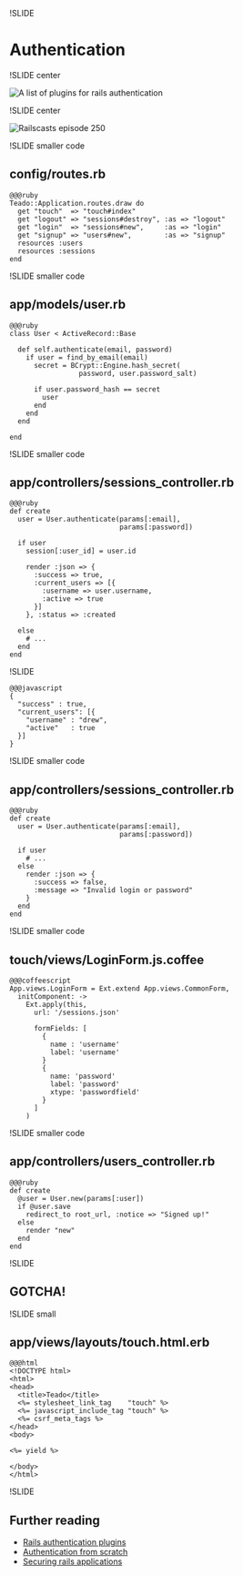 !SLIDE

# Authentication

!SLIDE center

![A list of plugins for rails authentication](../images/rails-authentication-toolbox.png)

!SLIDE center

![Railscasts episode 250](../images/railscasts-auth.png)

!SLIDE smaller code

## config/routes.rb

    @@@ruby
    Teado::Application.routes.draw do
      get "touch"  => "touch#index"
      get "logout" => "sessions#destroy", :as => "logout"
      get "login"  => "sessions#new",     :as => "login"
      get "signup" => "users#new",        :as => "signup"
      resources :users
      resources :sessions
    end

!SLIDE smaller code

## app/models/user.rb

    @@@ruby
    class User < ActiveRecord::Base
      
      def self.authenticate(email, password)
        if user = find_by_email(email)
          secret = BCrypt::Engine.hash_secret(
                     password, user.password_salt)

          if user.password_hash == secret
            user
          end
        end
      end
      
    end

!SLIDE smaller code

## app/controllers/sessions_controller.rb

    @@@ruby
    def create
      user = User.authenticate(params[:email],
                               params[:password])

      if user
        session[:user_id] = user.id

        render :json => {
          :success => true,
          :current_users => [{
            :username => user.username,
            :active => true
          }]
        }, :status => :created

      else
        # ...
      end
    end

!SLIDE

    @@@javascript
    {
      "success" : true,
      "current_users": [{
        "username" : "drew",
        "active"   : true
      }]
    }

!SLIDE smaller code

## app/controllers/sessions_controller.rb

    @@@ruby
    def create
      user = User.authenticate(params[:email],
                               params[:password])

      if user
        # ...
      else
        render :json => {
          :success => false,
          :message => "Invalid login or password"
        } 
      end
    end


!SLIDE smaller code

## touch/views/LoginForm.js.coffee

    @@@coffeescript
    App.views.LoginForm = Ext.extend App.views.CommonForm,
      initComponent: ->
        Ext.apply(this,
          url: '/sessions.json'

          formFields: [
            {
              name : 'username'
              label: 'username'
            }
            {
              name: 'password'
              label: 'password'
              xtype: 'passwordfield'
            }
          ]
        )

!SLIDE smaller code

## app/controllers/users_controller.rb

    @@@ruby
    def create
      @user = User.new(params[:user])
      if @user.save
        redirect_to root_url, :notice => "Signed up!"
      else
        render "new"
      end
    end


!SLIDE 

## GOTCHA!

!SLIDE small

## app/views/layouts/touch.html.erb

    @@@html
    <!DOCTYPE html>
    <html>
    <head>
      <title>Teado</title>
      <%= stylesheet_link_tag    "touch" %>
      <%= javascript_include_tag "touch" %>
      <%= csrf_meta_tags %>
    </head>
    <body>

    <%= yield %>

    </body>
    </html>

!SLIDE

## Further reading

* [Rails authentication plugins][toolbox]
* [Authentication from scratch][auth]
* [Securing rails applications][csrf]

[csrf]: http://guides.rubyonrails.org/security.html#cross-site-request-forgery-csrf
[auth]: http://railscasts.com/episodes/250-authentication-from-scratch
[toolbox]: http://ruby-toolbox.com/categories/rails_authentication.html
